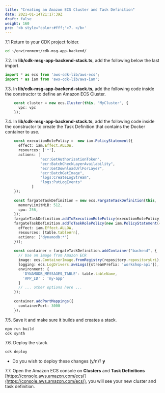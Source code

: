 ```yaml
---
title: "Creating an Amazon ECS Cluster and Task Definition"
date: 2021-01-14T21:17:39Z
draft: false
weight: 160
pre: '<b style="color:#fff;">7. </b>'
---
```


7.1 Return to your CDK project folder.

``` bash
cd ~/environment/cdk-msg-app-backend/
```

7.2\. In **lib/cdk-msg-app-backend-stack.ts**, add the following below the last import.

``` typescript
import * as ecs from 'aws-cdk-lib/aws-ecs';
import * as iam from 'aws-cdk-lib/aws-iam';
```

7.3\. In **lib/cdk-msg-app-backend-stack.ts**, add the following code inside the constructor to define an Amazon ECS Cluster.

``` typescript
    const cluster = new ecs.Cluster(this, "MyCluster", {
      vpc: vpc
    });
```

7.4\. In **lib/cdk-msg-app-backend-stack.ts**, add the following code inside the constructor to create the Task Definition that contains the Docker container to use.

``` typescript
    const executionRolePolicy =  new iam.PolicyStatement({
      effect: iam.Effect.ALLOW,
      resources: ['*'],
      actions: [
                "ecr:GetAuthorizationToken",
                "ecr:BatchCheckLayerAvailability",
                "ecr:GetDownloadUrlForLayer",
                "ecr:BatchGetImage",
                "logs:CreateLogStream",
                "logs:PutLogEvents"
            ]
    });
    
    const fargateTaskDefinition = new ecs.FargateTaskDefinition(this, 'ApiTaskDefinition', {
      memoryLimitMiB: 512,
      cpu: 256,
    });
    fargateTaskDefinition.addToExecutionRolePolicy(executionRolePolicy);
    fargateTaskDefinition.addToTaskRolePolicy(new iam.PolicyStatement({
      effect: iam.Effect.ALLOW,
      resources: [table.tableArn],
      actions: ['dynamodb:*']
    }));
    
    const container = fargateTaskDefinition.addContainer("backend", {
      // Use an image from Amazon ECR
      image: ecs.ContainerImage.fromRegistry(repository.repositoryUri),
      logging: ecs.LogDrivers.awsLogs({streamPrefix: 'workshop-api'}),
      environment: { 
        'DYNAMODB_MESSAGES_TABLE': table.tableName,
        'APP_ID' : 'my-app'
      }
      // ... other options here ...
    });
    
    container.addPortMappings({
      containerPort: 3000
    });
```

7.5\. Save it and make sure it builds and creates a stack.

``` bash
npm run build
cdk synth
```

7.6\. Deploy the stack.

``` bash
cdk deploy
```

* Do you wish to deploy these changes (y/n)? **y**

7.7\. Open the Amazon ECS console on **Clusters** and **Task Definitions** [https://console.aws.amazon.com/ecs/](https://console.aws.amazon.com/ecs/), you will see your new cluster and task definition.